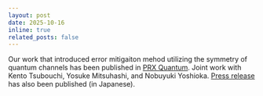 ```yaml
---
layout: post
date: 2025-10-16
inline: true
related_posts: false
---
```


Our work that introduced error mitigaiton mehod utilizing the symmetry of quantum channels has been published in [PRX Quantum](https://journals.aps.org/prxquantum/abstract/10.1103/jcd6-lft3). Joint work with Kento Tsubouchi, Yosuke Mitsuhashi, and Nobuyuki Yoshioka. [Press release](https://www.t.u-tokyo.ac.jp/press/pr2025-10-20-002) has also been published (in Japanese).
